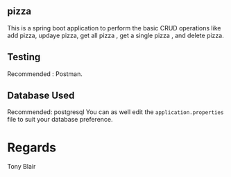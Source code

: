 ## pizza
This is a spring boot application to perform the basic CRUD operations like add pizza, updaye pizza, get all pizza , get a single pizza , and delete pizza.

## Testing
Recommended : Postman.

## Database Used
Recommended: postgresql
You can as well edit the `application.properties` file to suit your database preference.

# Regards
Tony Blair

